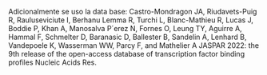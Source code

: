 Adicionalmente se uso la data base:
Castro-Mondragon JA, Riudavets-Puig R, Rauluseviciute I, Berhanu Lemma R, Turchi L, Blanc-Mathieu R, Lucas
J, Boddie P, Khan A, Manosalva P´erez N, Fornes O, Leung TY, Aguirre A, Hammal F, Schmelter D, Baranasic D,
Ballester B, Sandelin A, Lenhard B, Vandepoele K, Wasserman WW, Parcy F, and Mathelier A JASPAR 2022: the
9th release of the open-access database of transcription factor binding profiles Nucleic Acids Res.
